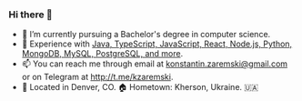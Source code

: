 ### Hi there 👋

- 🌱 I’m currently pursuing a Bachelor's degree in computer science.
- 💼 Experience with [Java, TypeScript, JavaScript, React, Node.js, Python, MongoDB, MySQL, PostgreSQL, and more](https://www.linkedin.com/in/konstantinzaremski/).
- 📫 You can reach me through email at <konstantin.zaremski@gmail.com> or on Telegram at <http://t.me/kzaremski>.
- 📍 Located in Denver, CO. 🏠 Hometown: Kherson, Ukraine. 🇺🇦

<!-- - 🔭 I’m looking to work in a forward-thinking company using modern technologies.
<!-- <img src="https://raw.githubusercontent.com/kzaremski/kzaremski/main/icosphere.gif" width="125" height="125"/>
**kzaremski/kzaremski** is a ✨ _special_ ✨ repository because its `README.md` (this file) appears on your GitHub profile.

Here are some ideas to get you started:

- 🔭 I’m currently working on ...
- 🌱 I’m currently learning ...
- 👯 I’m looking to collaborate on ...
- 🤔 I’m looking for help with ...
- 💬 Ask me about ...
- 📫 How to reach me: ...
- 😄 Pronouns: ...
- ⚡ Fun fact: ...
-->

